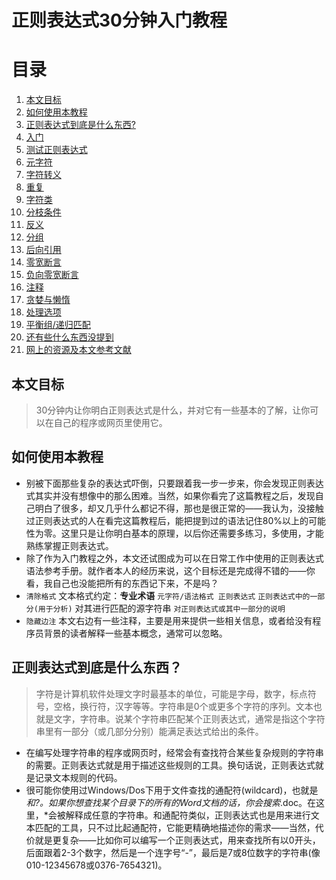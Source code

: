 # 正则表达式30分钟入门教程

# 目录
1. [本文目标](README.md)
2. [如何使用本教程](README.md)
3. [正则表达式到底是什么东西?](README.md)
4. [入门](enterdoor.md)
5. [测试正则表达式](testRegularExp.md)
6. [元字符](README.md)
7. [字符转义](README.md)
8. [重复](README.md)
9. [字符类](README.md)
10. [分枝条件](README.md)
11. [反义](README.md)
12. [分组](README.md)
13. [后向引用](README.md)
14. [零宽断言](README.md)
15. [负向零宽断言](README.md)
16. [注释](README.md)
17. [贪婪与懒惰](README.md)
18. [处理选项](README.md)
19. [平衡组/递归匹配](README.md)
20. [还有些什么东西没提到](README.md)
21. [网上的资源及本文参考文献](README.md)

## 本文目标
> 30分钟内让你明白正则表达式是什么，并对它有一些基本的了解，让你可以在自己的程序或网页里使用它。

## 如何使用本教程

* 别被下面那些复杂的表达式吓倒，只要跟着我一步一步来，你会发现正则表达式其实并没有想像中的那么困难。当然，如果你看完了这篇教程之后，发现自己明白了很多，却又几乎什么都记不得，那也是很正常的——我认为，没接触过正则表达式的人在看完这篇教程后，能把提到过的语法记住80%以上的可能性为零。这里只是让你明白基本的原理，以后你还需要多练习，多使用，才能熟练掌握正则表达式。
* 除了作为入门教程之外，本文还试图成为可以在日常工作中使用的正则表达式语法参考手册。就作者本人的经历来说，这个目标还是完成得不错的——你看，我自己也没能把所有的东西记下来，不是吗？
* `清除格式` 文本格式约定：**专业术语** `元字符/语法格式 正则表达式` `正则表达式中的一部分(用于分析)` 对其进行匹配的源字符串 `对正则表达式或其中一部分的说明`
* `隐藏边注` 本文右边有一些注释，主要是用来提供一些相关信息，或者给没有程序员背景的读者解释一些基本概念，通常可以忽略。

## 正则表达式到底是什么东西？
> 字符是计算机软件处理文字时最基本的单位，可能是字母，数字，标点符号，空格，换行符，汉字等等。字符串是0个或更多个字符的序列。文本也就是文字，字符串。说某个字符串匹配某个正则表达式，通常是指这个字符串里有一部分（或几部分分别）能满足表达式给出的条件。

* 在编写处理字符串的程序或网页时，经常会有查找符合某些复杂规则的字符串的需要。正则表达式就是用于描述这些规则的工具。换句话说，正则表达式就是记录文本规则的代码。
* 很可能你使用过Windows/Dos下用于文件查找的通配符(wildcard)，也就是*和?。如果你想查找某个目录下的所有的Word文档的话，你会搜索*.doc。在这里，*会被解释成任意的字符串。和通配符类似，正则表达式也是用来进行文本匹配的工具，只不过比起通配符，它能更精确地描述你的需求——当然，代价就是更复杂——比如你可以编写一个正则表达式，用来查找所有以0开头，后面跟着2-3个数字，然后是一个连字号“-”，最后是7或8位数字的字符串(像010-12345678或0376-7654321)。
